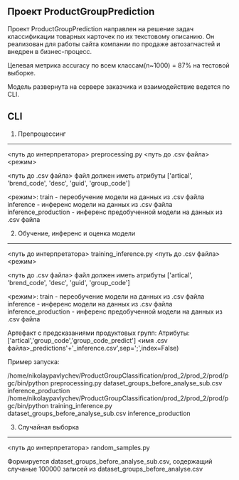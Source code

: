 Проект ProductGroupPrediction
------------------------------

Проект ProductGroupPrediction направлен на решение задач классификации товарных карточек по их текстовому описанию.
Он реализован для работы сайта компании по продаже автозапчастей и внедрен в бизнес-процесс.

Целевая метрика accuracy по всем классам(n~1000) = 87% на тестовой выборке.

Модель развернута на сервере заказчика и взаимодействие ведется по CLI.


CLI
------------------------------

1. Препроцессинг
------------------------------

<путь до интерпретатора> preprocessing.py <путь до .csv файла> <режим>

<путь до .csv файла> файл должен иметь атрибуты ['artical', 'brend_code', 'desc', 'guid', 'group_code']

<режим>:
train - переобучение модели на данных из .csv файла
inference - инференс модели на данных из .csv файла
inference_production - инференс предобученной модели на данных из .csv файла

2. Обучение, инференс и оценка модели
------------------------------

<путь до интерпретатора> training_inference.py <путь до .csv файла> <режим>

<путь до .csv файла> файл должен иметь атрибуты ['artical', 'brend_code', 'desc', 'guid', 'group_code']

<режим>:
train - переобучение модели на данных из .csv файла
inference - инференс модели на данных из .csv файла
inference_production - инференс предобученной модели на данных из .csv файла

Артефакт с предсказаниями продуктовых групп:
Атрибуты: ['artical','group_code','group_code_predict']
<имя .csv файла>_predictions'+'_inference.csv',sep=';',index=False)
	
Пример запуска:
	
/home/nikolaypavlychev/ProductGroupClassification/prod_2/prod_2/prod/pgc/bin/python preprocessing.py dataset_groups_before_analyse_sub.csv inference_production
/home/nikolaypavlychev/ProductGroupClassification/prod_2/prod_2/prod/pgc/bin/python training_inference.py dataset_groups_before_analyse_sub.csv inference_production

3. Cлучайная выборка 
------------------------------

<путь до интерпретатора> random_samples.py 

Формируется dataset_groups_before_analyse_sub.csv, содержащий случаные 100000 записей из dataset_groups_before_analyse.csv

